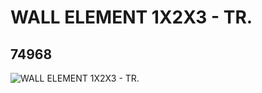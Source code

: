 # WALL ELEMENT 1X2X3 - TR.
## 74968
![WALL ELEMENT 1X2X3 - TR.](https://lc-www-live-s.legocdn.com/media/bricks/5/2/6010736.jpg)